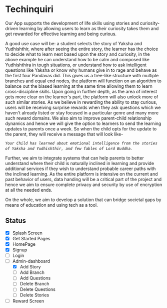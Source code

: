 # Techinquiri


Our App supports the development of life skills using stories and curiosity-driven learning by allowing users to learn as their curiosity takes them and get rewarded for effective learning and being curious. 

A good use case will be: a student selects the story of Yaksha and Yudhishthir, where after seeing the entire story, the learner has the choice to decide what to learn next based upon the story and curiosity, in the above example he can understand how to be calm and composed like Yudhishthira in tough situations, or understand how to ask intelligent questions like Yaksha or know why humans give in to rage and behave as the first four Pandavas did. 
This gives us a tree-like structure with multiple branches and equal end nodes, the platform will function on an algorithm to balance out the biased learning at the same time allowing them to learn cross-discipline skills. Upon going in further depth, as the area of interest gets more clear on the learner's part, the platform will also unlock more of such similar stories. 
As we believe in rewarding the ability to stay curious, users will be receiving surprise rewards when they ask questions which we haven't already listed or stay focused in a particular genre and many more such reward domains. We also aim to improve parent-child relationship dynamics and hence we will give the option to learners to send the learning updates to parents once a week. So when the child opts for the update to the parent, they will receive a message that will look like-

*`Your Child has learned about emotional intelligence from the stories of Yaksha and Yudhishthir, and few fables of Lord Buddha`*. 


Further, we aim to integrate systems that can help parents to better understand where their child is naturally inclined in learning and provide additional services if they wish to understand probable career paths with the inclined learning. As the entire platform is intensive on the current and past behavior of users, data handing will be a critical part of the project and hence we aim to ensure complete privacy and security by use of encryption at all the needed ends.

On the whole, we aim to develop a solution that can bridge societal gaps by means of education and using tech as a tool.

## Status

- [x] Splash Screen
- [x] Get Started Pages
- [x] HomePage
- [x] Signup
- [ ] Login
- [ ] Admin-dashboard
  - [x] Add Story
  - [ ] Add Branch
  - [ ] Add Questions
  - [ ] Delete Branch
  - [ ] Delete Questions
  - [ ] Delete Stories
- [ ] Reward Screen
